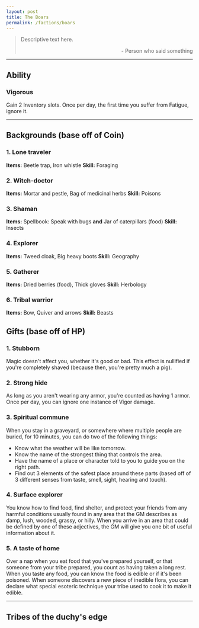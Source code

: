 ```yaml
---
layout: post
title: The Boars
permalink: /factions/boars
---
```


>Descriptive text here.
>
><p style="text-align: right">- Person who said something</p>

***
## Ability

### Vigorous
Gain 2 Inventory slots. Once per day, the first time you suffer from Fatigue, ignore it.

***
## Backgrounds (base off of Coin)

### 1. Lone traveler
<b>Items:</b> Beetle trap, Iron whistle
<b>Skill:</b> Foraging

### 2. Witch-doctor
<b>Items:</b> Mortar and pestle, Bag of medicinal herbs
<b>Skill:</b> Poisons

### 3. Shaman
<b>Items:</b> Spellbook: Speak with bugs <b>and</b> Jar of caterpillars (food)
<b>Skill:</b> Insects

### 4. Explorer
<b>Items:</b> Tweed cloak, Big heavy boots
<b>Skill:</b> Geography

### 5. Gatherer
<b>Items:</b> Dried berries (food), Thick gloves
<b>Skill:</b> Herbology

### 6. Tribal warrior
<b>Items:</b> Bow, Quiver and arrows
<b>Skill:</b> Beasts

## Gifts (base off of HP)

### 1. Stubborn
Magic doesn't affect you, whether it's good or bad. This effect is nullified if you're completely shaved (because then, you're pretty much a pig).

### 2. Strong hide
As long as you aren't wearing any armor, you're counted as having 1 armor. Once per day, you can ignore one instance of Vigor damage.

### 3. Spiritual commune
When you stay in a graveyard, or somewhere where multiple people are buried, for 10 minutes, you can do two of the following things:
*  Know what the weather will be like tomorrow.
*  Know the name of the strongest thing that controls the area.
*  Have the name of a place or character told to you to guide you on the right path.
*  Find out 3 elements of the safest place around these parts (based off of 3 different senses from taste, smell, sight, hearing and touch).

### 4. Surface explorer
You know how to find food, find shelter, and protect your friends from any harmful conditions usually found in any area that the GM describes as damp, lush, wooded, grassy, or hilly. When you arrive in an area that could be defined by one of these adjectives, the GM will give you one bit of useful information about it.

### 5. A taste of home
Over a nap when you eat food that you've prepared yourself, or that someone from your tribe prepared, you count as having taken a long rest. When you taste any food, you can know the food is edible or if it's been poisoned. When someone discovers a new piece of inedible flora, you can declare what special esoteric technique your tribe used to cook it to make it edible.

***

## Tribes of the duchy's edge
